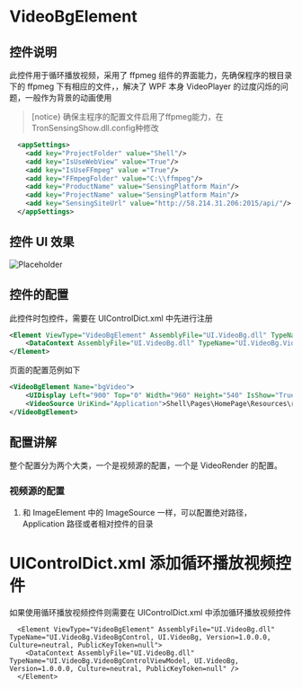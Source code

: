 # VideoBgElement

## 控件说明

此控件用于循环播放视频，采用了 ffpmeg 组件的界面能力，先确保程序的根目录下的 ffpmeg 下有相应的文件，，解决了 WPF 本身 VideoPlayer 的过度闪烁的问题，一般作为背景的动画使用
>[notice}
>确保主程序的配置文件启用了ffpmeg能力，在TronSensingShow.dll.config种修改
```xml
  <appSettings>
    <add key="ProjectFolder" value="Shell"/>
    <add key="IsUseWebView" value="True"/>
    <add key="IsUseFFmpeg" value ="True"/>
    <add key="FFmpegFolder" value="C:\\ffmpeg"/>
    <add key="ProductName" value="SensingPlatform Main"/>
    <add key="ProjectName" value="SensingPlatform Main"/>
    <add key="SensingSiteUrl" value="http://58.214.31.206:2015/api/"/>
  </appSettings>
```
## 控件 UI 效果

![Placeholder](../images/PerspectiveWallElement.gif)

## 控件的配置

此控件时包控件，需要在 UIControlDict.xml 中先进行注册

```xml
<Element ViewType="VideoBgElement" AssemblyFile="UI.VideoBg.dll" TypeName="UI.VideoBg.VideoBgControl, UI.VideoBg, Version=1.0.0.0, Culture=neutral, PublicKeyToken=null">
    <DataContext AssemblyFile="UI.VideoBg.dll" TypeName="UI.VideoBg.VideoBgControlViewModel, UI.VideoBg, Version=1.0.0.0, Culture=neutral, PublicKeyToken=null" />
</Element>
```

页面的配置范例如下

```xml
<VideoBgElement Name="bgVideo">
    <UIDisplay Left="900" Top="0" Width="960" Height="540" IsShow="True" ZIndex="1" UsePercent="False" />
    <VideoSource UriKind="Application">Shell\Pages\HomePage\Resources\report-bg.mp4</VideoSource>
</VideoBgElement>
```

## 配置讲解

整个配置分为两个大类，一个是视频源的配置，一个是 VideoRender 的配置。

### 视频源的配置

1.  和 ImageElement 中的 ImageSource 一样，可以配置绝对路径，Application 路径或者相对控件的目录

# UIControlDict.xml 添加循环播放视频控件

如果使用循环播放视频控件则需要在 UIControlDict.xml 中添加循环播放视频控件

```
  <Element ViewType="VideoBgElement" AssemblyFile="UI.VideoBg.dll" TypeName="UI.VideoBg.VideoBgControl, UI.VideoBg, Version=1.0.0.0, Culture=neutral, PublicKeyToken=null">
    <DataContext AssemblyFile="UI.VideoBg.dll" TypeName="UI.VideoBg.VideoBgControlViewModel, UI.VideoBg, Version=1.0.0.0, Culture=neutral, PublicKeyToken=null" />
  </Element>
```
